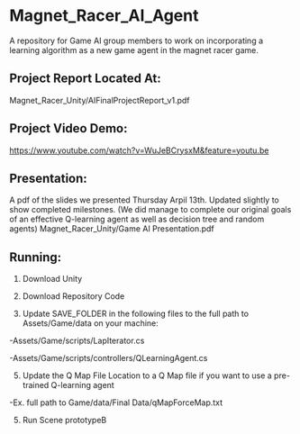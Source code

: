 # Magnet_Racer_AI_Agent
A repository for Game AI group members to work on incorporating a learning algorithm as a new game agent in the magnet racer game.

Project Report Located At:
--------------------------
Magnet_Racer_Unity/AIFinalProjectReport_v1.pdf

Project Video Demo:
-------------------
https://www.youtube.com/watch?v=WuJeBCrysxM&feature=youtu.be

Presentation:
-------------
A pdf of the slides we presented Thursday Arpil 13th. Updated slightly to show completed milestones.
(We did manage to complete our original goals of an effective Q-learning agent as well as decision tree and random agents)
Magnet_Racer_Unity/Game AI Presentation.pdf


Running:
--------
1. Download Unity
2. Download Repository Code

3. Update SAVE_FOLDER in the following files to the full path to Assets/Game/data on your machine:

 -Assets/Game/scripts/LapIterator.cs

 -Assets/Game/scripts/controllers/QLearningAgent.cs


5. Update the Q Map File Location to a Q Map file if you want to use a pre-trained Q-learning agent

  -Ex. full path to Game/data/Final Data/qMapForceMap.txt

5. Run Scene prototypeB
